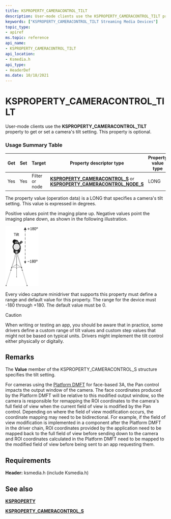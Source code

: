 ```yaml
---
title: KSPROPERTY_CAMERACONTROL_TILT
description: User-mode clients use the KSPROPERTY_CAMERACONTROL_TILT property to get or set a camera's tilt setting. This property is optional.
keywords: ["KSPROPERTY_CAMERACONTROL_TILT Streaming Media Devices"]
topic_type:
- apiref
ms.topic: reference
api_name:
- KSPROPERTY_CAMERACONTROL_TILT
api_location:
- Ksmedia.h
api_type:
- HeaderDef
ms.date: 10/18/2021
---
```


# KSPROPERTY_CAMERACONTROL_TILT

User-mode clients use the **KSPROPERTY_CAMERACONTROL_TILT** property to get or set a camera's tilt setting. This property is optional.

### Usage Summary Table

| Get | Set | Target | Property descriptor type | Property value type |
|--|--|--|--|--|
| Yes | Yes | Filter or node | [**KSPROPERTY_CAMERACONTROL_S**](/windows-hardware/drivers/ddi/ksmedia/ns-ksmedia-ksproperty_cameracontrol_s) or [**KSPROPERTY_CAMERACONTROL_NODE_S**](/windows-hardware/drivers/ddi/ksmedia/ns-ksmedia-ksproperty_cameracontrol_node_s) | LONG |

The property value (operation data) is a LONG that specifies a camera's tilt setting. This value is expressed in degrees.

Positive values point the imaging plane up. Negative values point the imaging plane down, as shown in the following illustration.

![illustration showing camera tilt values.](images/cam-tilt-1.png)

Every video capture minidriver that supports this property must define a range and default value for this property. The range for the device must -180 through +180. The default value must be 0.

> [!CAUTION]
> When writing or testing an app, you should be aware that in practice, some drivers define a custom range of tilt values and custom step values that might not be based on typical units. Drivers might implement the tilt control either physically or digitally.

## Remarks

The **Value** member of the KSPROPERTY_CAMERACONTROL_S structure specifies the tilt setting.

For cameras using the [Platform DMFT](uvc-camera-implementation-guide.md#platform-device-mft) for face-based 3A, the Pan control impacts the output window of the camera. The face coordinates produced by the Platform DMFT will be relative to this modified output window, so the camera is responsible for remapping the ROI coordinates to the camera's full field of view when the current field of view is modified by the Pan control. Depending on where the field of view modification occurs, the coordinate mapping may need to be bidirectional. For example, if the field of view modification is implemented in a component after the Platform DMFT in the driver chain, ROI coordinates provided by the application need to be mapped back to the full field of view before sending down to the camera and ROI coordinates calculated in the Platform DMFT need to be mapped to the modified field of view before being sent to an app requesting them.

## Requirements

**Header:** ksmedia.h (include Ksmedia.h)

## See also

[**KSPROPERTY**](ksproperty-structure.md)

[**KSPROPERTY_CAMERACONTROL_S**](/windows-hardware/drivers/ddi/ksmedia/ns-ksmedia-ksproperty_cameracontrol_s)
